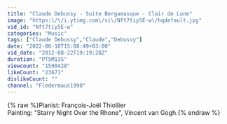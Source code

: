 ```yaml
---
title: "Claude Debussy - Suite Bergamasque - Clair de Lune"
image: "https:\/\/i.ytimg.com\/vi\/Nft7tiy5E-w\/hqdefault.jpg"
vid_id: "Nft7tiy5E-w"
categories: "Music"
tags: ["Claude Debussy","Claude","Debussy"]
date: "2022-06-10T15:08:49+03:00"
vid_date: "2012-08-22T19:19:28Z"
duration: "PT5M13S"
viewcount: "1590428"
likeCount: "23671"
dislikeCount: ""
channel: "Fledermaus1990"
---
```

{% raw %}Pianist: François-Joël Thiollier <br />Painting: &quot;Starry Night Over the Rhone&quot;, Vincent van Gogh.{% endraw %}
